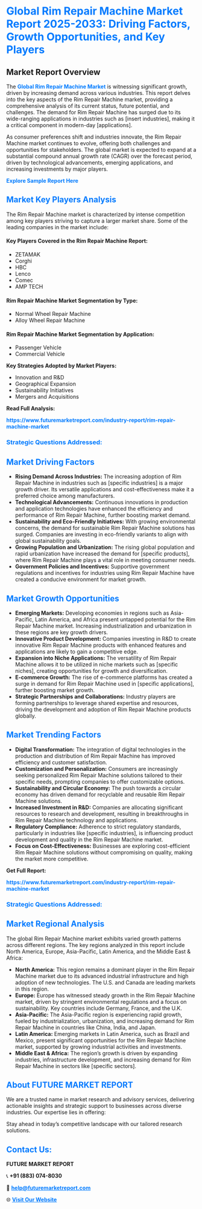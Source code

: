 <h1 style="color: #007BFF;">Global Rim Repair Machine Market Report 2025-2033: Driving Factors, Growth Opportunities, and Key Players</h1>

<section id="overview">
<h2>Market Report Overview</h2>
<p>The <a href="https://www.futuremarketreport.com/industry-report/rim-repair-machine-market" style="color: #007BFF; text-decoration: none;"><strong>Global Rim Repair Machine Market</strong></a> is witnessing significant growth, driven by increasing demand across various industries. This report delves into the key aspects of the Rim Repair Machine market, providing a comprehensive analysis of its current status, future potential, and challenges. The demand for Rim Repair Machine has surged due to its wide-ranging applications in industries such as [insert industries], making it a critical component in modern-day [applications].</p>
<p>As consumer preferences shift and industries innovate, the Rim Repair Machine market continues to evolve, offering both challenges and opportunities for stakeholders. The global market is expected to expand at a substantial compound annual growth rate (CAGR) over the forecast period, driven by technological advancements, emerging applications, and increasing investments by major players.</p>
</section>

<section id="overview">
<p><a href="https://www.futuremarketreport.com/request-sample/reportId=42797" style="color: #007BFF; text-decoration: none;"><strong>Explore Sample Report Here</strong></a></p>
</section>

<section id="key-players">
<h2 style="color: #007BFF;">Market Key Players Analysis</h2>
<p>The Rim Repair Machine market is characterized by intense competition among key players striving to capture a larger market share. Some of the leading companies in the market include:</p>
<h4>Key Players Covered in the Rim Repair Machine Report:</h4>
<ul><li>ZETAMAK</li><li>Corghi</li><li>HBC</li><li>Lenco</li><li>Comec</li><li>AMP TECH</li></ul>
<h4>Rim Repair Machine Market Segmentation by Type:</h4>
<ul><li>Normal Wheel Repair Machine</li><li>Alloy Wheel Repair Machine</li></ul>

<h4>Rim Repair Machine Market Segmentation by Application:</h4>
<ul><li>Passenger Vehicle</li><li>Commercial Vehicle</li></ul>
<p><strong>Key Strategies Adopted by Market Players:</strong></p>
<ul>
<li>Innovation and R&D</li>
<li>Geographical Expansion</li>
<li>Sustainability Initiatives</li>
<li>Mergers and Acquisitions</li>
</ul>
</section>

<section>
<p><strong>Read Full Analysis: </strong></p><a href="https://www.futuremarketreport.com/industry-report/rim-repair-machine-market" style="color: #007BFF; text-decoration: none;"><strong>https://www.futuremarketreport.com/industry-report/rim-repair-machine-market</strong></a>
<h3 style="color: #007BFF;">Strategic Questions Addressed:</h3>
</section>

<section id="driving-factors">
<h2 style="color: #007BFF;">Market Driving Factors</h2>
<ul>
<li><strong>Rising Demand Across Industries:</strong> The increasing adoption of Rim Repair Machine in industries such as [specific industries] is a major growth driver. Its versatile applications and cost-effectiveness make it a preferred choice among manufacturers.</li>
<li><strong>Technological Advancements:</strong> Continuous innovations in production and application technologies have enhanced the efficiency and performance of Rim Repair Machine, further boosting market demand.</li>
<li><strong>Sustainability and Eco-Friendly Initiatives:</strong> With growing environmental concerns, the demand for sustainable Rim Repair Machine solutions has surged. Companies are investing in eco-friendly variants to align with global sustainability goals.</li>
<li><strong>Growing Population and Urbanization:</strong> The rising global population and rapid urbanization have increased the demand for [specific products], where Rim Repair Machine plays a vital role in meeting consumer needs.</li>
<li><strong>Government Policies and Incentives:</strong> Supportive government regulations and incentives for industries using Rim Repair Machine have created a conducive environment for market growth.</li>
</ul>
</section>

<section id="growth-opportunities">
<h2 style="color: #007BFF;">Market Growth Opportunities</h2>
<ul>
<li><strong>Emerging Markets:</strong> Developing economies in regions such as Asia-Pacific, Latin America, and Africa present untapped potential for the Rim Repair Machine market. Increasing industrialization and urbanization in these regions are key growth drivers.</li>
<li><strong>Innovative Product Development:</strong> Companies investing in R&D to create innovative Rim Repair Machine products with enhanced features and applications are likely to gain a competitive edge.</li>
<li><strong>Expansion into Niche Applications:</strong> The versatility of Rim Repair Machine allows it to be utilized in niche markets such as [specific niches], creating opportunities for growth and diversification.</li>
<li><strong>E-commerce Growth:</strong> The rise of e-commerce platforms has created a surge in demand for Rim Repair Machine used in [specific applications], further boosting market growth.</li>
<li><strong>Strategic Partnerships and Collaborations:</strong> Industry players are forming partnerships to leverage shared expertise and resources, driving the development and adoption of Rim Repair Machine products globally.</li>
</ul>
</section>

<section id="trending-factors">
<h2 style="color: #007BFF;">Market Trending Factors</h2>
<ul>
<li><strong>Digital Transformation:</strong> The integration of digital technologies in the production and distribution of Rim Repair Machine has improved efficiency and customer satisfaction.</li>
<li><strong>Customization and Personalization:</strong> Consumers are increasingly seeking personalized Rim Repair Machine solutions tailored to their specific needs, prompting companies to offer customizable options.</li>
<li><strong>Sustainability and Circular Economy:</strong> The push towards a circular economy has driven demand for recyclable and reusable Rim Repair Machine solutions.</li>
<li><strong>Increased Investment in R&D:</strong> Companies are allocating significant resources to research and development, resulting in breakthroughs in Rim Repair Machine technology and applications.</li>
<li><strong>Regulatory Compliance:</strong> Adherence to strict regulatory standards, particularly in industries like [specific industries], is influencing product development and quality in the Rim Repair Machine market.</li>
<li><strong>Focus on Cost-Effectiveness:</strong> Businesses are exploring cost-efficient Rim Repair Machine solutions without compromising on quality, making the market more competitive.</li>
</ul>
</section>

<section>
<p><strong>Get Full Report: </strong></p><a href="https://www.futuremarketreport.com/industry-report/rim-repair-machine-market" style="color: #007BFF; text-decoration: none;"><strong>https://www.futuremarketreport.com/industry-report/rim-repair-machine-market</strong></a>
<h3 style="color: #007BFF;">Strategic Questions Addressed:</h3>
</section>


<section id="regional-analysis">
<h2 style="color: #007BFF;">Market Regional Analysis</h2>
<p>The global Rim Repair Machine market exhibits varied growth patterns across different regions. The key regions analyzed in this report include North America, Europe, Asia-Pacific, Latin America, and the Middle East & Africa:</p>
<ul>
<li><strong>North America:</strong> This region remains a dominant player in the Rim Repair Machine market due to its advanced industrial infrastructure and high adoption of new technologies. The U.S. and Canada are leading markets in this region.</li>
<li><strong>Europe:</strong> Europe has witnessed steady growth in the Rim Repair Machine market, driven by stringent environmental regulations and a focus on sustainability. Key countries include Germany, France, and the U.K.</li>
<li><strong>Asia-Pacific:</strong> The Asia-Pacific region is experiencing rapid growth, fueled by industrialization, urbanization, and increasing demand for Rim Repair Machine in countries like China, India, and Japan.</li>
<li><strong>Latin America:</strong> Emerging markets in Latin America, such as Brazil and Mexico, present significant opportunities for the Rim Repair Machine market, supported by growing industrial activities and investments.</li>
<li><strong>Middle East & Africa:</strong> The region’s growth is driven by expanding industries, infrastructure development, and increasing demand for Rim Repair Machine in sectors like [specific sectors].</li>
</ul>
</section>

<footer>
<h2 style="color: #007BFF;">About FUTURE MARKET REPORT</h2>
<p>We are a trusted name in market research and advisory services, delivering actionable insights and strategic support to businesses across diverse industries. Our expertise lies in offering:</p>

<p>Stay ahead in today’s competitive landscape with our tailored research solutions.</p>

<h2 style="color: #007BFF;">Contact Us:</h2>
<p><strong>FUTURE MARKET REPORT</strong></p>
<p>📞 <strong>+91 (883) 074-8030</strong></p>
<p>📧 <strong><a href="mailto:help@futuremarketreport.com" style="color: #007BFF;">help@futuremarketreport.com</a></strong></p>
<p>🌐 <strong><a href="https://www.futuremarketreport.com/" style="color: #007BFF;">Visit Our Website</a></strong></p>
</footer>